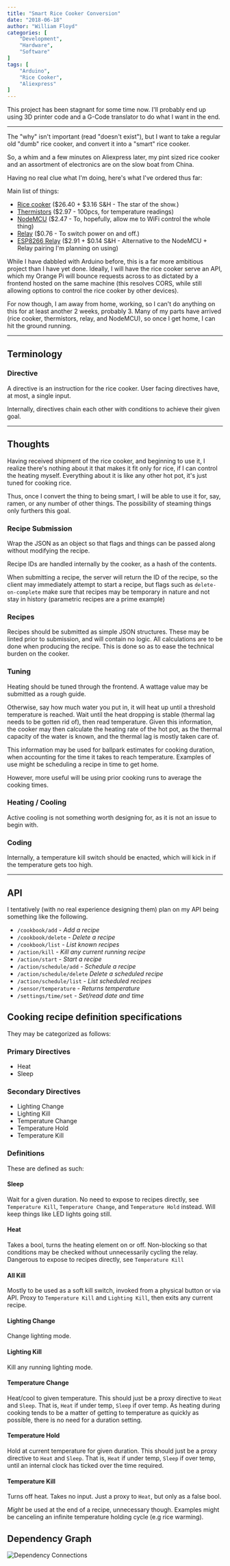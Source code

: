 ```yaml
---
title: "Smart Rice Cooker Conversion"
date: "2018-06-18"
author: "William Floyd"
categories: [
    "Development",
    "Hardware",
    "Software"
]
tags: [
    "Arduino",
    "Rice Cooker",
    "Aliexpress"
]
---
```


This project has been stagnant for some time now.
I'll probably end up using 3D printer code and a G-Code translator to do what I want in the end.

***

The "why" isn't important (read "doesn't exist"), but I want to take a regular old "dumb" rice cooker, and convert it into a "smart" rice cooker.

So, a whim and a few minutes on Aliexpress later, my pint sized rice cooker and an assortment of electronics are on the slow boat from China.

Having no real clue what I'm doing, here's what I've ordered thus far:

Main list of things:

- [Rice cooker](http://ali.onl/128Y) ($26.40 + $3.16 S&H - The star of the show.)
- [Thermistors](http://ali.onl/128Q) ($2.97 - 100pcs, for temperature readings)
- [NodeMCU](http://ali.onl/128R) ($2.47 - To, hopefully, allow me to WiFi control the whole thing)
- [Relay](http://ali.onl/128V) ($0.76 - To switch power on and off.)
- [ESP8266 Relay](http://ali.onl/128T) ($2.91 + $0.14 S&H - Alternative to the NodeMCU + Relay pairing I'm planning on using)

While I have dabbled with Arduino before, this is a far more ambitious project than I have yet done.
Ideally, I will have the rice cooker serve an API, which my Orange Pi will bounce requests across to as dictated by a frontend hosted on the same machine (this resolves CORS, while still allowing options to control the rice cooker by other devices).

For now though, I am away from home, working, so I can't do anything on this for at least another 2 weeks, probably 3.
Many of my parts have arrived (rice cooker, thermistors, relay, and NodeMCU), so once I get home, I can hit the ground running.

***

## Terminology

### Directive

A directive is an instruction for the rice cooker.
User facing directives have, at most, a single input.

Internally, directives chain each other with conditions to achieve their given goal.

***

## Thoughts

Having received shipment of the rice cooker, and beginning to use it, I realize there's nothing about it that makes it fit only for rice, if I can control the heating myself.
Everything about it is like any other hot pot, it's just tuned for cooking rice.

Thus, once I convert the thing to being smart, I will be able to use it for, say, ramen, or any number of other things.
The possibility of steaming things only furthers this goal.

### Recipe Submission

Wrap the JSON as an object so that flags and things can be passed along without modifying the recipe.

Recipe IDs are handled internally by the cooker, as a hash of the contents.

When submitting a recipe, the server will return the ID of the recipe, so the client may immediately attempt to start a recipe, but flags such as `delete-on-complete` make sure that recipes may be temporary in nature and not stay in history (parametric recipes are a prime example)

### Recipes

Recipes should be submitted as simple JSON structures.
These may be linted prior to submission, and will contain no logic.
All calculations are to be done when producing the recipe.
This is done so as to ease the technical burden on the cooker.

### Tuning

Heating should be tuned through the frontend.
A wattage value may be submitted as a rough guide.

Otherwise, say how much water you put in, it will heat up until a threshold temperature is reached.
Wait until the heat dropping is stable (thermal lag needs to be gotten rid of), then read temperature.
Given this information, the cooker may then calculate the heating rate of the hot pot, as the thermal capacity of the water is known, and the thermal lag is mostly taken care of.

This information may be used for ballpark estimates for cooking duration, when accounting for the time it takes to reach temperature.
Examples of use might be scheduling a recipe in time to get home.

However, more useful will be using prior cooking runs to average the cooking times.

### Heating / Cooling

Active cooling is not something worth designing for, as it is not an issue to begin with.

### Coding

Internally, a temperature kill switch should be enacted, which will kick in if the temperature gets too high.

***

## API

I tentatively (with no real experience designing them) plan on my API being something like the following.

- `/cookbook/add` - *Add a recipe*
- `/cookbook/delete` - *Delete a recipe*
- `/cookbook/list` - *List known recipes*
- `/action/kill` - *Kill any current running recipe*
- `/action/start` - *Start a recipe*
- `/action/schedule/add` - *Schedule a recipe*
- `/action/schedule/delete` *Delete a scheduled recipe*
- `/action/schedule/list` - *List scheduled recipes*
- `/sensor/temperature` - *Returns temperature*
- `/settings/time/set` - *Set/read date and time*

## Cooking recipe definition specifications

They may be categorized as follows:

### Primary Directives

- Heat
- Sleep

### Secondary Directives

- Lighting Change
- Lighting Kill
- Temperature Change
- Temperature Hold
- Temperature Kill

### Definitions

These are defined as such:

#### Sleep

Wait for a given duration.
No need to expose to recipes directly, see `Temperature Kill`, `Temperature Change`, and `Temperature Hold` instead.
Will keep things like LED lights going still.

#### Heat

Takes a bool, turns the heating element on or off.
Non-blocking so that conditions may be checked without unnecessarily cycling the relay.
Dangerous to expose to recipes directly, see `Temperature Kill`

#### All Kill

Mostly to be used as a soft kill switch, invoked from a physical button or via API.
Proxy to `Temperature Kill` and `Lighting Kill`, then exits any current recipe.

#### Lighting Change

Change lighting mode.

#### Lighting Kill

Kill any running lighting mode.

#### Temperature Change

Heat/cool to given temperature.
This should just be a proxy directive to `Heat` and `Sleep`.
That is, `Heat` if under temp, `Sleep` if over temp.
As heating during cooking tends to be a matter of getting to temperature as quickly as possible, there is no need for a duration setting.

#### Temperature Hold

Hold at current temperature for given duration.
This should just be a proxy directive to `Heat` and `Sleep`.
That is, `Heat` if under temp, `Sleep` if over temp, until an internal clock has ticked over the time required.

#### Temperature Kill

Turns off heat.
Takes no input.
Just a proxy to `Heat`, but only as a false bool.

*Might* be used at the end of a recipe, unnecessary though.
Examples might be canceling an infinite temperature holding cycle (e.g rice warming).

## Dependency Graph

![Dependency Connections][connections]

[connections]: /images/rice/connections.svg "Dependency Connections"
